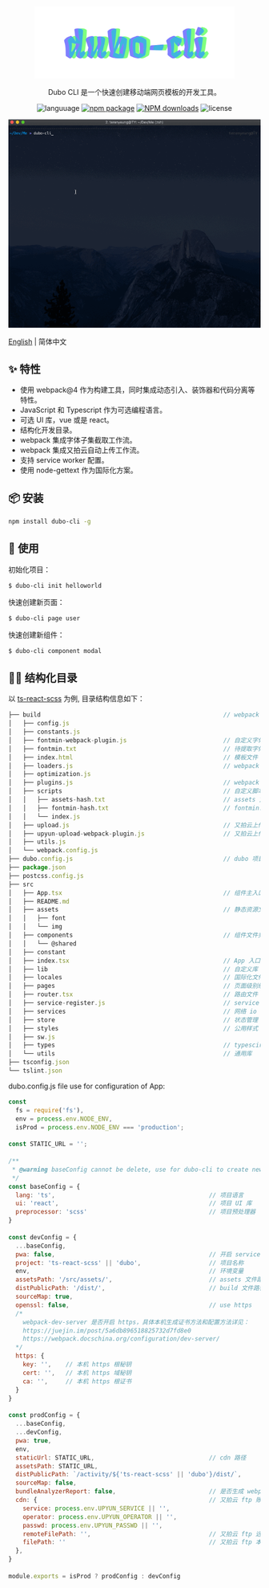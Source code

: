 <p align="center">
  <a href="http://ant.design">
    <img width="400" src="./assets/dubo-cli.svg">
  </a>
</p>

<!-- <h1 align="center">Dubo CLI</h1> -->

<div align="center">

Dubo CLI 是一个快速创建移动端网页模板的开发工具。

 ![languuage](https://img.shields.io/badge/language-node-gcf.svg) [![npm package](https://img.shields.io/npm/v/dubo-cli.svg?style=flat-square)](https://www.npmjs.com/package/dubo-cli) [![NPM downloads](http://img.shields.io/npm/dm/dubo-cli.svg?style=flat-square)](https://www.npmjs.com/package/dubo-cli) ![license](https://img.shields.io/badge/license-Anti%20996-99ccff.svg)


</div>

![start](./assets/demo.gif)

[English](./README.md) | 简体中文

## ✨ 特性

- 使用 webpack@4 作为构建工具，同时集成动态引入、装饰器和代码分离等特性。
- JavaScript 和 Typescript 作为可选编程语言。
- 可选 UI 库，vue 或是 react。
- 结构化开发目录。
- webpack 集成字体子集截取工作流。
- webpack 集成又拍云自动上传工作流。
- 支持 service worker 配置。
- 使用 node-gettext 作为国际化方案。

## 📦 安装

```bash
npm install dubo-cli -g
```

## 🔨 使用

初始化项目：

```bash
$ dubo-cli init helloworld
```

快速创建新页面：

```bash
$ dubo-cli page user
```

快速创建新组件：

```bash
$ dubo-cli component modal
```

## 🤜🏼 结构化目录

以 [ts-react-scss](./examples/ts-react-scss) 为例, 目录结构信息如下：

```js
├── build                                                   // webpack 构建文件夹
│   ├── config.js
│   ├── constants.js
│   ├── fontmin-webpack-plugin.js                           // 自定义字体子集截取插件
│   ├── fontmin.txt                                         // 待提取字体子集
│   ├── index.html                                          // 模板文件
│   ├── loaders.js                                          // webpack loaders 文件
│   ├── optimization.js
│   ├── plugins.js                                          // webpack plugins 文件
│   ├── scripts                                             // 自定义脚本，用于检测 assets 和 fontmin.txt 文件的变动
│   │   ├── assets-hash.txt                                 // assets 文件夹 hash 值
│   │   ├── fontmin-hash.txt                                // fontmin.txt 文件 hash 值
│   │   └── index.js
│   ├── upload.js                                           // 又拍云上传脚本
│   ├── upyun-upload-webpack-plugin.js                      // 又拍云上传自定义插件
│   ├── utils.js
│   └── webpack.config.js
├── dubo.config.js                                          // dubo 项目配置文件
├── package.json
├── postcss.config.js
├── src
│   ├── App.tsx                                             // 组件主入口文件
│   ├── README.md
│   ├── assets                                              // 静态资源文件夹
│   │   ├── font
│   │   └── img
│   ├── components                                          // 组件文件夹，用于放置公用组件和子组件
│   │   └── @shared
│   ├── constant
│   ├── index.tsx                                           // App 入口文件
│   ├── lib                                                 // 自定义库
│   ├── locales                                             // 国际化文件夹
│   ├── pages                                               // 页面级别组件
│   ├── router.tsx                                          // 路由文件
│   ├── service-register.js                                 // service worker 文件
│   ├── services                                            // 网络 io 封装
│   ├── store                                               // 状态管理
│   ├── styles                                              // 公用样式
│   ├── sw.js
│   ├── types                                               // typescirpt 类型定义
│   └── utils                                               // 通用库
├── tsconfig.json
└── tslint.json
```

dubo.config.js file use for configuration of App:

```js
const
  fs = require('fs'),
  env = process.env.NODE_ENV,
  isProd = process.env.NODE_ENV === 'production';

const STATIC_URL = '';

/**
 * @warning baseConfig cannot be delete, use for dubo-cli to create new page or component
 */
const baseConfig = {
  lang: 'ts',                                           // 项目语言
  ui: 'react',                                          // 项目 UI 库
  preprocessor: 'scss'                                  // 项目预处理器
}

const devConfig = {
  ...baseConfig,
  pwa: false,                                           // 开启 service worker
  project: 'ts-react-scss' || 'dubo',                   // 项目名称
  env,                                                  // 环境变量
  assetsPath: '/src/assets/',                           // assets 文件路径
  distPublicPath: '/dist/',                             // build 文件路径
  sourceMap: true,
  openssl: false,                                       // use https
  /*
    webpack-dev-server 是否开启 https，具体本机生成证书方法和配置方法详见：
    https://juejin.im/post/5a6db896518825732d7fd8e0
    https://webpack.docschina.org/configuration/dev-server/
  */
  https: {
    key: '',    // 本机 https 根秘钥
    cert: '',   // 本机 https 域秘钥
    ca: '',     // 本机 https 根证书
  }
}

const prodConfig = {
  ...baseConfig,
  ...devConfig,
  pwa: true,
  env,
  staticUrl: STATIC_URL,                                // cdn 路径
  assetsPath: STATIC_URL,
  distPublicPath: `/activity/${'ts-react-scss' || 'dubo'}/dist/`,
  sourceMap: false,
  bundleAnalyzerReport: false,                          // 是否生成 webpack 构建报告
  cdn: {                                                // 又拍云 ftp 账户
    service: process.env.UPYUN_SERVICE || '',
    operator: process.env.UPYUN_OPERATOR || '',
    passwd: process.env.UPYUN_PASSWD || '',
    remoteFilePath: '',                                 // 又拍云 ftp 远程路径
    filePath: ''                                        // 又拍云 ftp 本地路径
  },
}

module.exports = isProd ? prodConfig : devConfig
```